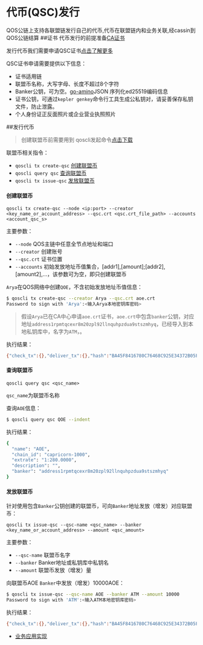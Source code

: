 # 代币(QSC)发行

QOS公链上支持各联盟链发行自己的代币,代币在联盟链内和业务关联,经cassin到QOS公链结算
##证书
代币发行的前提准备[CA证书](https://github.com/QOSGroup/qos/blob/master/docs/spec/ca.md)


发行代币我们需要申请QSC证书[点击了解更多](https://github.com/QOSGroup/qos/blob/master/docs/spec/qsc.md)

QSC证书申请需要提供以下信息：
- 证书适用链
- 联盟币名称，大写字母、长度不超过8个字符
- Banker公钥，可为空。[go-amino](https://github.com/tendermint/go-amino)JSON 序列化ed25519编码信息
- 证书公钥，可通过`kepler genkey`命令行工具生成公私钥对，请妥善保存私钥文件，防止泄露。
- 个人身份证正反面照片或企业营业执照照片



##发行代币

> 创建联盟币前需要用到 qoscli发起命令[点击下载](https://github.com/QOSGroup/qos/blob/master/DOWNLOAD.md) 

联盟币相关指令：
* `qoscli tx create-qsc`    [创建联盟币](#创建联盟币)
* `qoscli query qsc`        [查询联盟币](#查询联盟币)
* `qoscli tx issue-qsc`     [发放联盟币](#发放联盟币)

#### 创建联盟币

`qoscli tx create-qsc --node <ip:port> --creator <key_name_or_account_address> --qsc.crt <qsc.crt_file_path> --accounts <account_qsc_s>`

主要参数：

- `--node`          QOS主链中任意全节点地址和端口
- `--creator`       创建账号
- `--qsc.crt`       证书位置
- `--accounts`      初始发放地址币值集合，[addr1],[amount];[addr2],[amount2],...，该参数可为空，即只创建联盟币

`Arya`在QOS网络中创建`QOE`，不含初始发放地址币值信息：
```bash
$ qoscli tx create-qsc --creator Arya --qsc.crt aoe.crt
Password to sign with 'Arya':<输入Arya本地密钥库密码>
```
> 假设`Arya`已在CA中心申请`aoe.crt`证书，`aoe.crt`中包含`banker`公钥，对应地址`address1rpmtqcexr8m20zpl92llnquhpzdua9stszmhyq`，已经导入到本地私钥库中，名字为`ATM`，。

执行结果：
```bash
{"check_tx":{},"deliver_tx":{},"hash":"BA45F8416780C76468C925E34372B05F5A7FEAAC","height":"200"}
```

#### 查询联盟币

`qoscli query qsc <qsc_name>`

`qsc_name`为联盟币名称

查询`AOE`信息：
```bash
$ qoscli query qsc QOE --indent
```
执行结果：
```bash
{
  "name": "AOE",
  "chain_id": "capricorn-1000",
  "extrate": "1:280.0000",
  "description": "",
  "banker": "address1rpmtqcexr8m20zpl92llnquhpzdua9stszmhyq"
}
```

#### 发放联盟币

针对使用包含`Banker`公钥创建的联盟币，可向`Banker`地址发放（增发）对应联盟币：

`qoscli tx issue-qsc --qsc-name <qsc_name> --banker <key_name_or_account_address> --amount <qsc_amount>`

主要参数：
- `--qsc-name`  联盟币名字
- `--banker`    Banker地址或私钥库中私钥名
- `--amount`    联盟币发放（增发）量

向联盟币AOE `Banker`中发放（增发）10000AOE：

```bash
$ qoscli tx issue-qsc --qsc-name AOE --banker ATM --amount 10000
Password to sign with 'ATM':<输入ATM本地密钥库密码>
```

执行结果：
```bash
{"check_tx":{},"deliver_tx":{},"hash":"BA45F8416780C76468C925E34372B05F5A7FEAAC","height":"223"}
```

- [业务应用实现](example/start.md)
